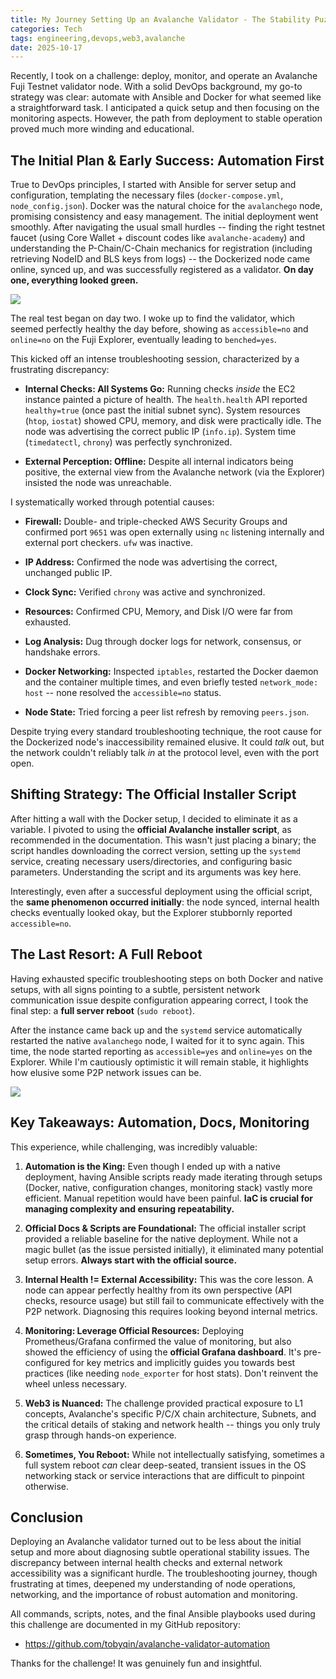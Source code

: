 ```yaml
---
title: My Journey Setting Up an Avalanche Validator - The Stability Puzzle
categories: Tech
tags: engineering,devops,web3,avalanche
date: 2025-10-17
---
```


Recently, I took on a challenge: deploy, monitor, and operate an Avalanche Fuji Testnet validator node. With a solid DevOps background, my go-to strategy was clear: automate with Ansible and Docker for what seemed like a straightforward task. I anticipated a quick setup and then focusing on the monitoring aspects. However, the path from deployment to stable operation proved much more winding and educational.

## The Initial Plan & Early Success: Automation First

True to DevOps principles, I started with Ansible for server setup and configuration, templating the necessary files (`docker-compose.yml`, `node_config.json`). Docker was the natural choice for the `avalanchego` node, promising consistency and easy management. The initial deployment went smoothly. After navigating the usual small hurdles -- finding the right testnet faucet (using Core Wallet + discount codes like `avalanche-academy`) and understanding the P-Chain/C-Chain mechanics for registration (including retrieving NodeID and BLS keys from logs) -- the Dockerized node came online, synced up, and was successfully registered as a validator. **On day one, everything looked green.**

![](https://image.tobyqin.cn/202510280023448.png)

The real test began on day two. I woke up to find the validator, which seemed perfectly healthy the day before, showing as `accessible=no` and `online=no` on the Fuji Explorer, eventually leading to `benched=yes`.

This kicked off an intense troubleshooting session, characterized by a frustrating discrepancy:

-   **Internal Checks: All Systems Go:** Running checks *inside* the EC2 instance painted a picture of health. The `health.health` API reported `healthy=true` (once past the initial subnet sync). System resources (`htop`, `iostat`) showed CPU, memory, and disk were practically idle. The node was advertising the correct public IP (`info.ip`). System time (`timedatectl`, `chrony`) was perfectly synchronized.

-   **External Perception: Offline:** Despite all internal indicators being positive, the external view from the Avalanche network (via the Explorer) insisted the node was unreachable.

I systematically worked through potential causes:

-   **Firewall:** Double- and triple-checked AWS Security Groups and confirmed port `9651` was open externally using `nc` listening internally and external port checkers. `ufw` was inactive.

-   **IP Address:** Confirmed the node was advertising the correct, unchanged public IP.

-   **Clock Sync:** Verified `chrony` was active and synchronized.

-   **Resources:** Confirmed CPU, Memory, and Disk I/O were far from exhausted.

-   **Log Analysis:** Dug through docker logs for network, consensus, or handshake errors.

-   **Docker Networking:** Inspected `iptables`, restarted the Docker daemon and the container multiple times, and even briefly tested `network_mode: host` -- none resolved the `accessible=no` status.

-   **Node State:** Tried forcing a peer list refresh by removing `peers.json`.

Despite trying every standard troubleshooting technique, the root cause for the Dockerized node's inaccessibility remained elusive. It could *talk* out, but the network couldn't reliably talk *in* at the protocol level, even with the port open.

## Shifting Strategy: The Official Installer Script

After hitting a wall with the Docker setup, I decided to eliminate it as a variable. I pivoted to using the **official Avalanche installer script**, as recommended in the documentation. This wasn't just placing a binary; the script handles downloading the correct version, setting up the `systemd` service, creating necessary users/directories, and configuring basic parameters. Understanding the script and its arguments was key here.

Interestingly, even after a successful deployment using the official script, the **same phenomenon occurred initially**: the node synced, internal health checks eventually looked okay, but the Explorer stubbornly reported `accessible=no`.

## The Last Resort: A Full Reboot

Having exhausted specific troubleshooting steps on both Docker and native setups, with all signs pointing to a subtle, persistent network communication issue despite configuration appearing correct, I took the final step: a **full server reboot** (`sudo reboot`).

After the instance came back up and the `systemd` service automatically restarted the native `avalanchego` node, I waited for it to sync again. This time, the node started reporting as `accessible=yes` and `online=yes` on the Explorer. While I'm cautiously optimistic it will remain stable, it highlights how elusive some P2P network issues can be.

![](https://image.tobyqin.cn/202510280024642.png)

## Key Takeaways: Automation, Docs, Monitoring

This experience, while challenging, was incredibly valuable:

1.  **Automation is the King:** Even though I ended up with a native deployment, having Ansible scripts ready made iterating through setups (Docker, native, configuration changes, monitoring stack) vastly more efficient. Manual repetition would have been painful. **IaC is crucial for managing complexity and ensuring repeatability.**

2.  **Official Docs & Scripts are Foundational:** The official installer script provided a reliable baseline for the native deployment. While not a magic bullet (as the issue persisted initially), it eliminated many potential setup errors. **Always start with the official source.**

3.  **Internal Health != External Accessibility:** This was the core lesson. A node can appear perfectly healthy from its own perspective (API checks, resource usage) but still fail to communicate effectively with the P2P network. Diagnosing this requires looking beyond internal metrics.

4.  **Monitoring: Leverage Official Resources:** Deploying Prometheus/Grafana confirmed the value of monitoring, but also showed the efficiency of using the **official Grafana dashboard**. It's pre-configured for key metrics and implicitly guides you towards best practices (like needing `node_exporter` for host stats). Don't reinvent the wheel unless necessary.

5.  **Web3 is Nuanced:** The challenge provided practical exposure to L1 concepts, Avalanche's specific P/C/X chain architecture, Subnets, and the critical details of staking and network health -- things you only truly grasp through hands-on experience.

6.  **Sometimes, You Reboot:** While not intellectually satisfying, sometimes a full system reboot *can* clear deep-seated, transient issues in the OS networking stack or service interactions that are difficult to pinpoint otherwise.

## Conclusion

Deploying an Avalanche validator turned out to be less about the initial setup and more about diagnosing subtle operational stability issues. The discrepancy between internal health checks and external network accessibility was a significant hurdle. The troubleshooting journey, though frustrating at times, deepened my understanding of node operations, networking, and the importance of robust automation and monitoring.

All commands, scripts, notes, and the final Ansible playbooks used during this challenge are documented in my GitHub repository:

- <https://github.com/tobyqin/avalanche-validator-automation>

Thanks for the challenge! It was genuinely fun and insightful.
